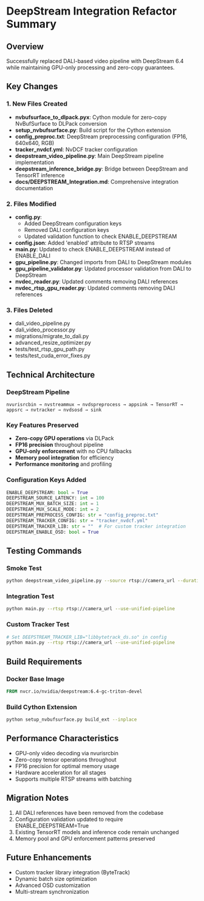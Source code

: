# DeepStream Integration Refactor Summary

## Overview
Successfully replaced DALI-based video pipeline with DeepStream 6.4 while maintaining GPU-only processing and zero-copy guarantees.

## Key Changes

### 1. New Files Created
- **nvbufsurface_to_dlpack.pyx**: Cython module for zero-copy NvBufSurface to DLPack conversion
- **setup_nvbufsurface.py**: Build script for the Cython extension
- **config_preproc.txt**: DeepStream preprocessing configuration (FP16, 640x640, RGB)
- **tracker_nvdcf.yml**: NvDCF tracker configuration
- **deepstream_video_pipeline.py**: Main DeepStream pipeline implementation
- **deepstream_inference_bridge.py**: Bridge between DeepStream and TensorRT inference
- **docs/DEEPSTREAM_Integration.md**: Comprehensive integration documentation

### 2. Files Modified
- **config.py**: 
  - Added DeepStream configuration keys
  - Removed DALI configuration keys
  - Updated validation function to check ENABLE_DEEPSTREAM
- **config.json**: Added 'enabled' attribute to RTSP streams
- **main.py**: Updated to check ENABLE_DEEPSTREAM instead of ENABLE_DALI
- **gpu_pipeline.py**: Changed imports from DALI to DeepStream modules
- **gpu_pipeline_validator.py**: Updated processor validation from DALI to DeepStream
- **nvdec_reader.py**: Updated comments removing DALI references
- **nvdec_rtsp_gpu_reader.py**: Updated comments removing DALI references

### 3. Files Deleted
- dali_video_pipeline.py
- dali_video_processor.py
- migrations/migrate_to_dali.py
- advanced_resize_optimizer.py
- tests/test_rtsp_gpu_path.py
- tests/test_cuda_error_fixes.py

## Technical Architecture

### DeepStream Pipeline
```
nvurisrcbin → nvstreammux → nvdspreprocess → appsink → TensorRT → appsrc → nvtracker → nvdsosd → sink
```

### Key Features Preserved
- **Zero-copy GPU operations** via DLPack
- **FP16 precision** throughout pipeline
- **GPU-only enforcement** with no CPU fallbacks
- **Memory pool integration** for efficiency
- **Performance monitoring** and profiling

### Configuration Keys Added
```python
ENABLE_DEEPSTREAM: bool = True
DEEPSTREAM_SOURCE_LATENCY: int = 100
DEEPSTREAM_MUX_BATCH_SIZE: int = 1
DEEPSTREAM_MUX_SCALE_MODE: int = 2
DEEPSTREAM_PREPROCESS_CONFIG: str = "config_preproc.txt"
DEEPSTREAM_TRACKER_CONFIG: str = "tracker_nvdcf.yml"
DEEPSTREAM_TRACKER_LIB: str = ""  # For custom tracker integration
DEEPSTREAM_ENABLE_OSD: bool = True
```

## Testing Commands

### Smoke Test
```bash
python deepstream_video_pipeline.py --source rtsp://camera_url --duration 10
```

### Integration Test
```bash
python main.py --rtsp rtsp://camera_url --use-unified-pipeline
```

### Custom Tracker Test
```bash
# Set DEEPSTREAM_TRACKER_LIB="libbytetrack_ds.so" in config
python main.py --rtsp rtsp://camera_url --use-unified-pipeline
```

## Build Requirements

### Docker Base Image
```dockerfile
FROM nvcr.io/nvidia/deepstream:6.4-gc-triton-devel
```

### Build Cython Extension
```bash
python setup_nvbufsurface.py build_ext --inplace
```

## Performance Characteristics
- GPU-only video decoding via nvurisrcbin
- Zero-copy tensor operations throughout
- FP16 precision for optimal memory usage
- Hardware acceleration for all stages
- Supports multiple RTSP streams with batching

## Migration Notes
1. All DALI references have been removed from the codebase
2. Configuration validation updated to require ENABLE_DEEPSTREAM=True
3. Existing TensorRT models and inference code remain unchanged
4. Memory pool and GPU enforcement patterns preserved

## Future Enhancements
- Custom tracker library integration (ByteTrack)
- Dynamic batch size optimization
- Advanced OSD customization
- Multi-stream synchronization 